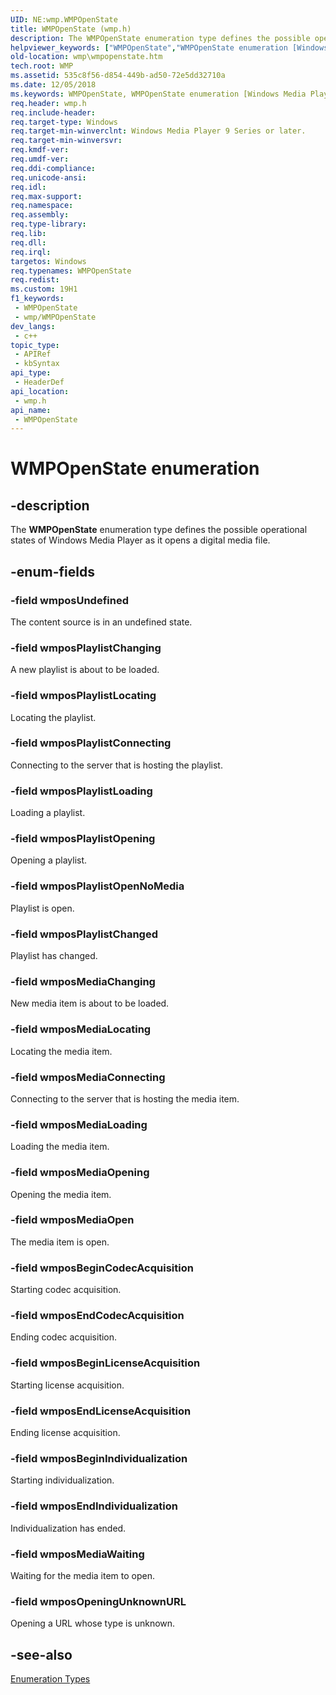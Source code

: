 ```yaml
---
UID: NE:wmp.WMPOpenState
title: WMPOpenState (wmp.h)
description: The WMPOpenState enumeration type defines the possible operational states of Windows Media Player as it opens a digital media file.
helpviewer_keywords: ["WMPOpenState","WMPOpenState enumeration [Windows Media Player]","wmp.wmpopenstate","wmp/WMPOpenState","wmp/wmposBeginCodecAcquisition","wmp/wmposBeginIndividualization","wmp/wmposBeginLicenseAcquisition","wmp/wmposEndCodecAcquisition","wmp/wmposEndIndividualization","wmp/wmposEndLicenseAcquisition","wmp/wmposMediaChanging","wmp/wmposMediaConnecting","wmp/wmposMediaLoading","wmp/wmposMediaLocating","wmp/wmposMediaOpen","wmp/wmposMediaOpening","wmp/wmposMediaWaiting","wmp/wmposOpeningUnknownURL","wmp/wmposPlaylistChanged","wmp/wmposPlaylistChanging","wmp/wmposPlaylistConnecting","wmp/wmposPlaylistLoading","wmp/wmposPlaylistLocating","wmp/wmposPlaylistOpenNoMedia","wmp/wmposPlaylistOpening","wmp/wmposUndefined","wmposBeginCodecAcquisition","wmposBeginIndividualization","wmposBeginLicenseAcquisition","wmposEndCodecAcquisition","wmposEndIndividualization","wmposEndLicenseAcquisition","wmposMediaChanging","wmposMediaConnecting","wmposMediaLoading","wmposMediaLocating","wmposMediaOpen","wmposMediaOpening","wmposMediaWaiting","wmposOpeningUnknownURL","wmposPlaylistChanged","wmposPlaylistChanging","wmposPlaylistConnecting","wmposPlaylistLoading","wmposPlaylistLocating","wmposPlaylistOpenNoMedia","wmposPlaylistOpening","wmposUndefined"]
old-location: wmp\wmpopenstate.htm
tech.root: WMP
ms.assetid: 535c8f56-d854-449b-ad50-72e5dd32710a
ms.date: 12/05/2018
ms.keywords: WMPOpenState, WMPOpenState enumeration [Windows Media Player], wmp.wmpopenstate, wmp/WMPOpenState, wmp/wmposBeginCodecAcquisition, wmp/wmposBeginIndividualization, wmp/wmposBeginLicenseAcquisition, wmp/wmposEndCodecAcquisition, wmp/wmposEndIndividualization, wmp/wmposEndLicenseAcquisition, wmp/wmposMediaChanging, wmp/wmposMediaConnecting, wmp/wmposMediaLoading, wmp/wmposMediaLocating, wmp/wmposMediaOpen, wmp/wmposMediaOpening, wmp/wmposMediaWaiting, wmp/wmposOpeningUnknownURL, wmp/wmposPlaylistChanged, wmp/wmposPlaylistChanging, wmp/wmposPlaylistConnecting, wmp/wmposPlaylistLoading, wmp/wmposPlaylistLocating, wmp/wmposPlaylistOpenNoMedia, wmp/wmposPlaylistOpening, wmp/wmposUndefined, wmposBeginCodecAcquisition, wmposBeginIndividualization, wmposBeginLicenseAcquisition, wmposEndCodecAcquisition, wmposEndIndividualization, wmposEndLicenseAcquisition, wmposMediaChanging, wmposMediaConnecting, wmposMediaLoading, wmposMediaLocating, wmposMediaOpen, wmposMediaOpening, wmposMediaWaiting, wmposOpeningUnknownURL, wmposPlaylistChanged, wmposPlaylistChanging, wmposPlaylistConnecting, wmposPlaylistLoading, wmposPlaylistLocating, wmposPlaylistOpenNoMedia, wmposPlaylistOpening, wmposUndefined
req.header: wmp.h
req.include-header: 
req.target-type: Windows
req.target-min-winverclnt: Windows Media Player 9 Series or later.
req.target-min-winversvr: 
req.kmdf-ver: 
req.umdf-ver: 
req.ddi-compliance: 
req.unicode-ansi: 
req.idl: 
req.max-support: 
req.namespace: 
req.assembly: 
req.type-library: 
req.lib: 
req.dll: 
req.irql: 
targetos: Windows
req.typenames: WMPOpenState
req.redist: 
ms.custom: 19H1
f1_keywords:
 - WMPOpenState
 - wmp/WMPOpenState
dev_langs:
 - c++
topic_type:
 - APIRef
 - kbSyntax
api_type:
 - HeaderDef
api_location:
 - wmp.h
api_name:
 - WMPOpenState
---
```


# WMPOpenState enumeration


## -description

The <b>WMPOpenState</b> enumeration type defines the possible operational states of Windows Media Player as it opens a digital media file.

## -enum-fields

### -field wmposUndefined

The content source is in an undefined state.

### -field wmposPlaylistChanging

A new playlist is about to be loaded.

### -field wmposPlaylistLocating

Locating the playlist.

### -field wmposPlaylistConnecting

Connecting to the server that is hosting the playlist.

### -field wmposPlaylistLoading

Loading a playlist.

### -field wmposPlaylistOpening

Opening a playlist.

### -field wmposPlaylistOpenNoMedia

Playlist is open.

### -field wmposPlaylistChanged

Playlist has changed.

### -field wmposMediaChanging

New media item is about to be loaded.

### -field wmposMediaLocating

Locating the media item.

### -field wmposMediaConnecting

Connecting to the server that is hosting the media item.

### -field wmposMediaLoading

Loading the media item.

### -field wmposMediaOpening

Opening the media item.

### -field wmposMediaOpen

The media item is open.

### -field wmposBeginCodecAcquisition

Starting codec acquisition.

### -field wmposEndCodecAcquisition

Ending codec acquisition.

### -field wmposBeginLicenseAcquisition

Starting license acquisition.

### -field wmposEndLicenseAcquisition

Ending license acquisition.

### -field wmposBeginIndividualization

Starting individualization.

### -field wmposEndIndividualization

Individualization has ended.

### -field wmposMediaWaiting

Waiting for the media item to open.

### -field wmposOpeningUnknownURL

Opening a URL whose type is unknown.

## -see-also

<a href="https://docs.microsoft.com/windows/desktop/WMP/enumeration-types">Enumeration Types</a>

